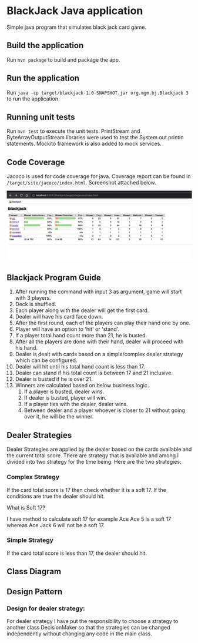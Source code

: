 # BlackJack Java application

Simple java program that simulates black jack card game.

## Build the application

Run `mvn package` to build and package the app.

## Run the application

Run `java -cp target/blackjack-1.0-SNAPSHOT.jar org.mgm.bj.Blackjack 3` to run the application.

## Running unit tests

Run `mvn test` to execute the unit tests. PrintStream and ByteArrayOutputStream libraries were used to test the System.out.println statements. Mockito framework is also added to mock services.

## Code Coverage
Jacoco is used for code coverage for java. Coverage report can be found in `/target/site/jacoco/index.html`. Screenshot attached below.

![Code Coverage](/images/coverage_report.png?raw=true "Code Coverage")

## Blackjack Program Guide

1. After running the command with input 3 as argument, game will start with 3 players.
2. Deck is shuffled.
3. Each player along with the dealer will get the first card.
4. Dealer will have his card face down.
5. After the first round, each of the players can play their hand one by one.
6. Player will have an option to 'hit' or 'stand'.
7. If a player total hand count more than 21, he is busted.
8. After all the players are done with their hand, dealer will proceed with his hand.
9. Dealer is dealt with cards based on a simple/complex dealer strategy which can be configured.
10. Dealer will hit until his total hand count is less than 17.
11. Dealer can stand if his total count is between 17 and 21 inclusive.
12. Dealer is busted if he is over 21.
13. Winners are calculated based on below business logic.
    1. If a player is busted, dealer wins.
    2. If dealer is busted, player will win.
    3. If a player ties with the dealer, dealer wins.
    4. Between dealer and a player whoever is closer to 21 without going over it, he will be the winner.

## Dealer Strategies
Dealer Strategies are applied by the dealer based on the cards available and the current total score. There are strategy that is available and among I divided into two strategy for the time being. Here are the two strategies:
### Complex Strategy
If the card total score is 17 then check whether it is a soft 17. If the conditions are true the dealer should hit.

What is Soft 17?

I have method to calculate soft 17 for example Ace Ace 5 is a soft 17 whereas Ace Jack 6 will not be a soft 17. 

### Simple Strategy
If the card total score is less than 17, the dealer should hit.

## Class Diagram


## Design Pattern
### Design for dealer strategy:
For dealer strategy I have put the responsibility to choose a strategy to another class DecisionMaker so that the strategies can be changed independently without changing any code in the main class.






